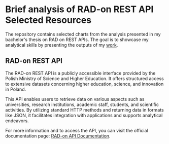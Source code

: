 # Brief analysis of RAD-on REST API Selected Resources

The repository contains selected charts from the analysis presented in my bachelor's thesis on RAD on REST APIs. The goal is to showcase my analytical skills by presenting the outputs of my [work](https://apd.polsl.pl/diplomas/14674/).

## RAD-on REST API

​The RAD-on REST API is a publicly accessible interface provided by the Polish Ministry of Science and Higher Education. It offers structured access to extensive datasets concerning higher education, science, and innovation in Poland.​

This API enables users to retrieve data on various aspects such as universities, research institutions, academic staff, students, and scientific activities. By utilizing standard HTTP methods and returning data in formats like JSON, it facilitates integration with applications and supports analytical endeavors.​

For more information and to access the API, you can visit the official documentation page: [RAD-on API Documentation](https://radon.nauka.gov.pl/api/katalog-udostepniania-danych).
